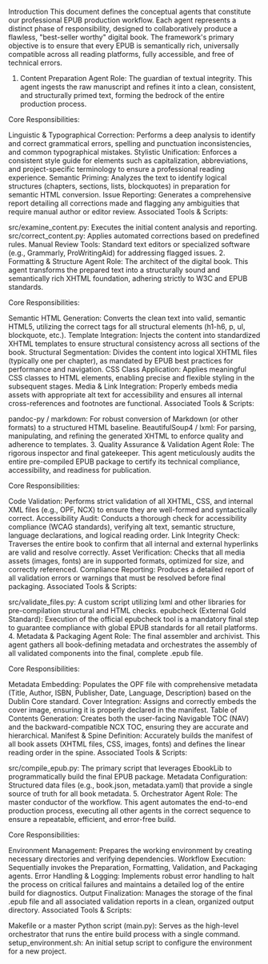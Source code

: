 
Introduction
This document defines the conceptual agents that constitute our professional EPUB production workflow. Each agent represents a distinct phase of responsibility, designed to collaboratively produce a flawless, "best-seller worthy" digital book. The framework's primary objective is to ensure that every EPUB is semantically rich, universally compatible across all reading platforms, fully accessible, and free of technical errors.

1. Content Preparation Agent
Role: The guardian of textual integrity. This agent ingests the raw manuscript and refines it into a clean, consistent, and structurally primed text, forming the bedrock of the entire production process.

Core Responsibilities:

Linguistic & Typographical Correction: Performs a deep analysis to identify and correct grammatical errors, spelling and punctuation inconsistencies, and common typographical mistakes.
Stylistic Unification: Enforces a consistent style guide for elements such as capitalization, abbreviations, and project-specific terminology to ensure a professional reading experience.
Semantic Priming: Analyzes the text to identify logical structures (chapters, sections, lists, blockquotes) in preparation for semantic HTML conversion.
Issue Reporting: Generates a comprehensive report detailing all corrections made and flagging any ambiguities that require manual author or editor review.
Associated Tools & Scripts:

src/examine_content.py: Executes the initial content analysis and reporting.
src/correct_content.py: Applies automated corrections based on predefined rules.
Manual Review Tools: Standard text editors or specialized software (e.g., Grammarly, ProWritingAid) for addressing flagged issues.
2. Formatting & Structure Agent
Role: The architect of the digital book. This agent transforms the prepared text into a structurally sound and semantically rich XHTML foundation, adhering strictly to W3C and EPUB standards.

Core Responsibilities:

Semantic HTML Generation: Converts the clean text into valid, semantic HTML5, utilizing the correct tags for all structural elements (h1-h6, p, ul, blockquote, etc.).
Template Integration: Injects the content into standardized XHTML templates to ensure structural consistency across all sections of the book.
Structural Segmentation: Divides the content into logical XHTML files (typically one per chapter), as mandated by EPUB best practices for performance and navigation.
CSS Class Application: Applies meaningful CSS classes to HTML elements, enabling precise and flexible styling in the subsequent stages.
Media & Link Integration: Properly embeds media assets with appropriate alt text for accessibility and ensures all internal cross-references and footnotes are functional.
Associated Tools & Scripts:

pandoc-py / markdown: For robust conversion of Markdown (or other formats) to a structured HTML baseline.
BeautifulSoup4 / lxml: For parsing, manipulating, and refining the generated XHTML to enforce quality and adherence to templates.
3. Quality Assurance & Validation Agent
Role: The rigorous inspector and final gatekeeper. This agent meticulously audits the entire pre-compiled EPUB package to certify its technical compliance, accessibility, and readiness for publication.

Core Responsibilities:

Code Validation: Performs strict validation of all XHTML, CSS, and internal XML files (e.g., OPF, NCX) to ensure they are well-formed and syntactically correct.
Accessibility Audit: Conducts a thorough check for accessibility compliance (WCAG standards), verifying alt text, semantic structure, language declarations, and logical reading order.
Link Integrity Check: Traverses the entire book to confirm that all internal and external hyperlinks are valid and resolve correctly.
Asset Verification: Checks that all media assets (images, fonts) are in supported formats, optimized for size, and correctly referenced.
Compliance Reporting: Produces a detailed report of all validation errors or warnings that must be resolved before final packaging.
Associated Tools & Scripts:

src/validate_files.py: A custom script utilizing lxml and other libraries for pre-compilation structural and HTML checks.
epubcheck (External Gold Standard): Execution of the official epubcheck tool is a mandatory final step to guarantee compliance with global EPUB standards for all retail platforms.
4. Metadata & Packaging Agent
Role: The final assembler and archivist. This agent gathers all book-defining metadata and orchestrates the assembly of all validated components into the final, complete .epub file.

Core Responsibilities:

Metadata Embedding: Populates the OPF file with comprehensive metadata (Title, Author, ISBN, Publisher, Date, Language, Description) based on the Dublin Core standard.
Cover Integration: Assigns and correctly embeds the cover image, ensuring it is properly declared in the manifest.
Table of Contents Generation: Creates both the user-facing Navigable TOC (NAV) and the backward-compatible NCX TOC, ensuring they are accurate and hierarchical.
Manifest & Spine Definition: Accurately builds the manifest of all book assets (XHTML files, CSS, images, fonts) and defines the linear reading order in the spine.
Associated Tools & Scripts:

src/compile_epub.py: The primary script that leverages EbookLib to programmatically build the final EPUB package.
Metadata Configuration: Structured data files (e.g., book.json, metadata.yaml) that provide a single source of truth for all book metadata.
5. Orchestrator Agent
Role: The master conductor of the workflow. This agent automates the end-to-end production process, executing all other agents in the correct sequence to ensure a repeatable, efficient, and error-free build.

Core Responsibilities:

Environment Management: Prepares the working environment by creating necessary directories and verifying dependencies.
Workflow Execution: Sequentially invokes the Preparation, Formatting, Validation, and Packaging agents.
Error Handling & Logging: Implements robust error handling to halt the process on critical failures and maintains a detailed log of the entire build for diagnostics.
Output Finalization: Manages the storage of the final .epub file and all associated validation reports in a clean, organized output directory.
Associated Tools & Scripts:

Makefile or a master Python script (main.py): Serves as the high-level orchestrator that runs the entire build process with a single command.
setup_environment.sh: An initial setup script to configure the environment for a new project.
